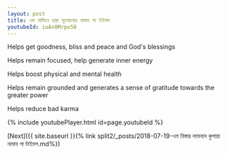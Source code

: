 ```yaml
---
layout: post
title: ওম সাসিনে হারা সুলোচনায় নামায গা টাইমস
youtubeId: iuAx0Mrpx58
---
```

 
 
Helps get goodness, bliss and peace and God's blessings
 
Helps remain focused, help generate inner energy 
 
Helps boost physical and mental health 
 
Helps remain grounded and generates a sense of gratitude towards the greater power 
 
Helps reduce bad karma
 
 
 
 


{% include youtubePlayer.html id=page.youtubeId %}
 
[Next]({{ site.baseurl }}{% link  split2/_posts/2018-07-19-ওম বিস্তার লাভবান কুপায়া নামায গা টাইমস.md%})
 
